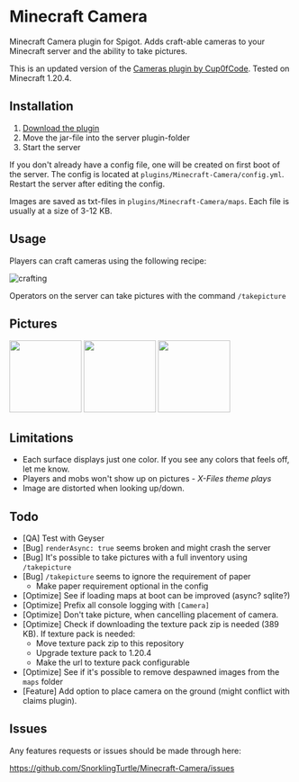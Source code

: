 Minecraft Camera
================

Minecraft Camera plugin for Spigot. Adds craft-able cameras to your Minecraft server and the ability to take pictures. 

This is an updated version of the [Cameras plugin by Cup0fCode](https://github.com/Cup0fCode/Cameras/). Tested on Minecraft 1.20.4.

## Installation

1. [Download the plugin](https://github.com/SnorklingTurtle/Minecraft-Camera/releases/)
2. Move the jar-file into the server plugin-folder
3. Start the server

If you don't already have a config file, one will be created on first boot of the server. The config is located at `plugins/Minecraft-Camera/config.yml`. Restart the server after editing the config. 

Images are saved as txt-files in `plugins/Minecraft-Camera/maps`. Each file is usually at a size of 3-12 KB.

## Usage
Players can craft cameras using the following recipe:

![crafting](https://i.imgur.com/GsrxLPY.png)

Operators on the server can take pictures with the command `/takepicture`
## Pictures

<img src="https://i.imgur.com/Bzi99fL.png" width="128">
<img src="https://i.imgur.com/YRiBxGn.png" width="128">
<img src="https://i.imgur.com/pstXzfc.png" width="128">

## Limitations
* Each surface displays just one color. If you see any colors that feels off, let me know.
* Players and mobs won't show up on pictures - *X-Files theme plays*
* Image are distorted when looking up/down.

## Todo
* [QA] Test with Geyser
* [Bug] `renderAsync: true` seems broken and might crash the server
* [Bug] It's possible to take pictures with a full inventory using `/takepicture`
* [Bug] `/takepicture` seems to ignore the requirement of paper
  * Make paper requirement optional in the config
* [Optimize] See if loading maps at boot can be improved (async? sqlite?)
* [Optimize] Prefix all console logging with `[Camera]`
* [Optimize] Don't take picture, when cancelling placement of camera.
* [Optimize] Check if downloading the texture pack zip is needed (389 KB). If texture pack is needed:
  * Move texture pack zip to this repository 
  * Upgrade texture pack to 1.20.4
  * Make the url to texture pack configurable
* [Optimize] See if it's possible to remove despawned images from the `maps` folder
* [Feature] Add option to place camera on the ground (might conflict with claims plugin).

## Issues

Any features requests or issues should be made through here:

https://github.com/SnorklingTurtle/Minecraft-Camera/issues
